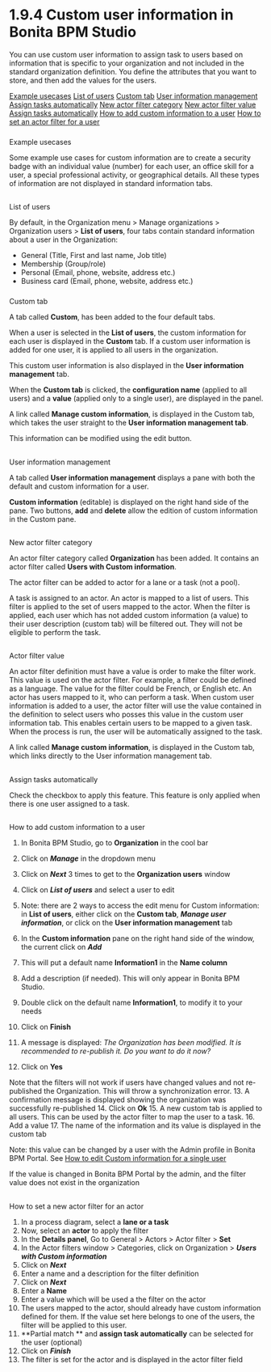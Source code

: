 # 1.9.4 Custom user information in Bonita BPM Studio

You can use custom user information to assign task to users based on information that is specific to your organization and not included in the standard organization definition. 
You define the attributes that you want to store, and then add the values for the users. 

[Example usecases](#usecase)
[List of users](#default)
[Custom tab](#customtab)
[User information management](#userinformanag)
[Assign tasks automatically](#assign)
[New actor filter category](#newactorcat)
[New actor filter value](#newactorval)
[Assign tasks automatically](#assignauto)
[How to add custom information to a user](#howtoadd)
[How to set an actor filter for a user](#howtosetfilter)


### 

Example usecases

Some example use cases for custom information are to create a security badge with an individual value (number) for each user, an office skill for a user, a special professional activity, or geographical details. All these types of information are not displayed in standard information tabs.


## 

List of users

By default, in the Organization menu \> Manage organizations \> Organization users \> **List of users**, four tabs contain standard information about a user in the Organization:

* General (Title, First and last name, Job title)
* Membership (Group/role)
* Personal (Email, phone, website, address etc.)
* Business card (Email, phone, website, address etc.)



### 

Custom tab

A tab called **Custom**, has been added to the four default tabs.

When a user is selected in the **List of users**, the custom information for each user is displayed in the **Custom** tab. If a custom user information is added for one user, it is applied to all users in the organization.

This custom user information is also displayed in the **User information management** tab.

When the **Custom tab** is clicked, the **configuration name** (applied to all users) and a **value** (applied only to a single user), are displayed in the panel.

A link called **Manage custom information**, is displayed in the Custom tab, which takes the user straight to the **User information management tab**.

This information can be modified using the edit button.


## 

User information management

A tab called **User information management** displays a pane with both the default and custom information for a user.

**Custom information** (editable) is displayed on the right hand side of the pane. Two buttons, **add** and **delete** allow the edition of custom information in the Custom pane.



## 

New actor filter category

An actor filter category called **Organization** has been added. It contains an actor filter called **Users with Custom information**.

The actor filter can be added to actor for a lane or a task (not a pool).

A task is assigned to an actor. An actor is mapped to a list of users. This filter is applied to the set of users mapped to the actor. When the filter is applied, each user which has not added custom information (a value) to their user description (custom tab) will be filtered out. They will not be eligible to perform the task.



## 

Actor filter value

An actor filter definition must have a value is order to make the filter work. This value is used on the actor filter. 
For example, a filter could be defined as a language. The value for the filter could be French, or English etc.
An actor has users mapped to it, who can perform a task.
When custom user information is added to a user, the actor filter will use the value contained in the definition to select users who posses this value in the custom user information tab.
This enables certain users to be mapped to a given task. When the process is run, the user will be automatically assigned to the task.

A link called **Manage custom information**, is displayed in the Custom tab, which links directly to the User information management tab.


## 

Assign tasks automatically

Check the checkbox to apply this feature. This feature is only applied when there is one user assigned to a task.



## 

How to add custom information to a user

1. In Bonita BPM Studio, go to **Organization** in the cool bar
2. Click on _**Manage**_ in the dropdown menu
3. Click on _**Next**_ 3 times to get to the **Organization users** window
4. Click on _**List of users**_ and select a user to edit
5. Note: there are 2 ways to access the edit menu for Custom information: in **List of users**, either click on the **Custom tab**, _**Manage user information**_, or
click on the **User information management** tab
6. In the **Custom information** pane on the right hand side of the window, the current click on _**Add**_

7. This will put a default name **Information1** in the **Name column**
8. Add a description (if needed). This will only appear in Bonita BPM Studio.
9. Double click on the default name **Information1**, to modify it to your needs
10. Click on **Finish**
11. A message is displayed: _The Organization has been modified. It is recommended to re-publish it. Do you want to do it now?_
12. Click on **Yes**

Note that the filters will not work if users have changed values and not re-published the Organization. This will throw a synchronization error.
13. A confirmation message is displayed showing the organization was successfully re-published
14. Click on **Ok**
15. A new custom tab is applied to all users. This can be used by the actor filter to map the user to a task.
16. Add a value
17. The name of the information and its value is displayed in the custom tab

Note: this value can be changed by a user with the Admin profile in Bonita BPM Portal. See [How to edit Custom information for a single user](/custom-user-information-bonita-bpm-portal.md)

If the value is changed in Bonita BPM Portal by the admin, and the filter value does not exist in the organization



## 

How to set a new actor filter for an actor

1. In a process diagram, select a **lane or a task**
2. Now, select an **actor** to apply the filter
3. In the **Details panel**, Go to General \> Actors \> Actor filter \> **Set**
4. In the Actor filters window \> Categories, click on Organization \> _**Users with Custom information**_
5. Click on _**Next**_
6. Enter a name and a description for the filter definition
7. Click on _**Next**_
8. Enter a **Name**
9. Enter a value which will be used a the filter on the actor
10. The users mapped to the actor, should already have custom information defined for them. If the value set here belongs to one of the users, the filter will be applied to this user.
11. **Partial match ** and **assign task automatically** can be selected for the user (optional)
12. Click on _**Finish**_
13. The filter is set for the actor and is displayed in the actor filter field